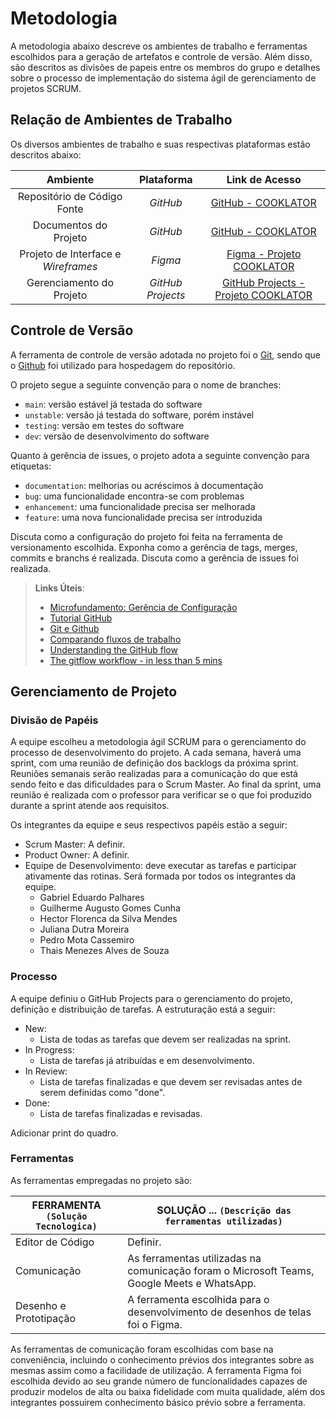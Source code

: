 
# Metodologia

A metodologia abaixo descreve os ambientes de trabalho e ferramentas escolhidos para a geração de artefatos e controle de versão. Além disso, são descritos as divisões de papeis entre os membros do grupo e detalhes sobre o processo de implementação do sistema ágil de gerenciamento de projetos SCRUM.

## Relação de Ambientes de Trabalho

Os diversos ambientes de trabalho e suas respectivas plataformas estão descritos abaixo: 

|Ambiente| Plataforma |Link de Acesso|
|:--------------------:|:------------------------------------:|:----------------------------------------:|
|Repositório de Código Fonte| <i>GitHub</i> |[GitHub - COOKLATOR](https://github.com/ICEI-PUC-Minas-PMV-ADS/pmv-ads-2023-2-e3-proj-mov-t1-cooklator)|
|Documentos do Projeto| <i>GitHub</i> |[GitHub - COOKLATOR](https://github.com/ICEI-PUC-Minas-PMV-ADS/pmv-ads-2023-2-e3-proj-mov-t1-cooklator/tree/main/docs)|
|Projeto de Interface e <i>Wireframes</i>| <i>Figma</i> |[Figma - Projeto COOKLATOR]()|
|Gerenciamento do Projeto| <i>GitHub Projects</i> |[GitHub Projects - Projeto COOKLATOR](https://github.com/orgs/ICEI-PUC-Minas-PMV-ADS/projects/496)|

## Controle de Versão

A ferramenta de controle de versão adotada no projeto foi o
[Git](https://git-scm.com/), sendo que o [Github](https://github.com)
foi utilizado para hospedagem do repositório.

O projeto segue a seguinte convenção para o nome de branches:

- `main`: versão estável já testada do software
- `unstable`: versão já testada do software, porém instável
- `testing`: versão em testes do software
- `dev`: versão de desenvolvimento do software

Quanto à gerência de issues, o projeto adota a seguinte convenção para
etiquetas:

- `documentation`: melhorias ou acréscimos à documentação
- `bug`: uma funcionalidade encontra-se com problemas
- `enhancement`: uma funcionalidade precisa ser melhorada
- `feature`: uma nova funcionalidade precisa ser introduzida

Discuta como a configuração do projeto foi feita na ferramenta de versionamento escolhida. Exponha como a gerência de tags, merges, commits e branchs é realizada. Discuta como a gerência de issues foi realizada.

> **Links Úteis**:
> - [Microfundamento: Gerência de Configuração](https://pucminas.instructure.com/courses/87878/)
> - [Tutorial GitHub](https://guides.github.com/activities/hello-world/)
> - [Git e Github](https://www.youtube.com/playlist?list=PLHz_AreHm4dm7ZULPAmadvNhH6vk9oNZA)
>  - [Comparando fluxos de trabalho](https://www.atlassian.com/br/git/tutorials/comparing-workflows)
> - [Understanding the GitHub flow](https://guides.github.com/introduction/flow/)
> - [The gitflow workflow - in less than 5 mins](https://www.youtube.com/watch?v=1SXpE08hvGs)

## Gerenciamento de Projeto

### Divisão de Papéis

A equipe escolheu a metodologia ágil SCRUM para o gerenciamento do processo de desenvolvimento do projeto. A cada semana, haverá uma sprint, com uma reunião de definição dos backlogs da próxima sprint. Reuniões semanais serão realizadas para a comunicação do que está sendo feito e das dificuldades para o Scrum Master. Ao final da sprint, uma reunião é realizada com o professor para verificar se o que foi produzido durante a sprint atende aos requisitos.

Os integrantes da equipe e seus respectivos papéis estão a seguir:

* Scrum Master: A definir.
* Product Owner: A definir.
* Equipe de Desenvolvimento: deve executar as tarefas e participar ativamente das rotinas. Será formada por todos os integrantes da equipe.
  - Gabriel Eduardo Palhares
  - Guilherme Augusto Gomes Cunha
  - Hector Florenca da Silva Mendes
  - Juliana Dutra Moreira
  - Pedro Mota Cassemiro
  - Thais Menezes Alves de Souza

### Processo

A equipe definiu o GitHub Projects para o gerenciamento do projeto, definição e distribuição de tarefas. A estruturação está a seguir:

* New:
  - Lista de todas as tarefas que devem ser realizadas na sprint.
* In Progress:
  - Lista de tarefas já atribuídas e em desenvolvimento.
* In Review:
  - Lista de tarefas finalizadas e que devem ser revisadas antes de serem definidas como "done".
* Done:
  - Lista de tarefas finalizadas e revisadas.
 
Adicionar print do quadro.

### Ferramentas

As ferramentas empregadas no projeto são:

|FERRAMENTA `(Solução Tecnologica)`| SOLUÇÃO ... `(Descrição das ferramentas utilizadas)` |
|--------------------|-----------------------------------|
| Editor de Código | Definir.|
| Comunicação | As ferramentas utilizadas na comunicação foram o Microsoft Teams, Google Meets e WhatsApp.|
|Desenho e Prototipação| A ferramenta escolhida para o desenvolvimento de desenhos de telas foi o Figma. |

As ferramentas de comunicação foram escolhidas com base na conveniência, incluindo o conhecimento prévios dos integrantes sobre as mesmas assim como a facilidade de utilização. A ferramenta Figma foi escolhida devido ao seu grande número de funcionalidades capazes de produzir modelos de alta ou baixa fidelidade com muita qualidade, além dos integrantes possuirem conhecimento básico prévio sobre a ferramenta.
